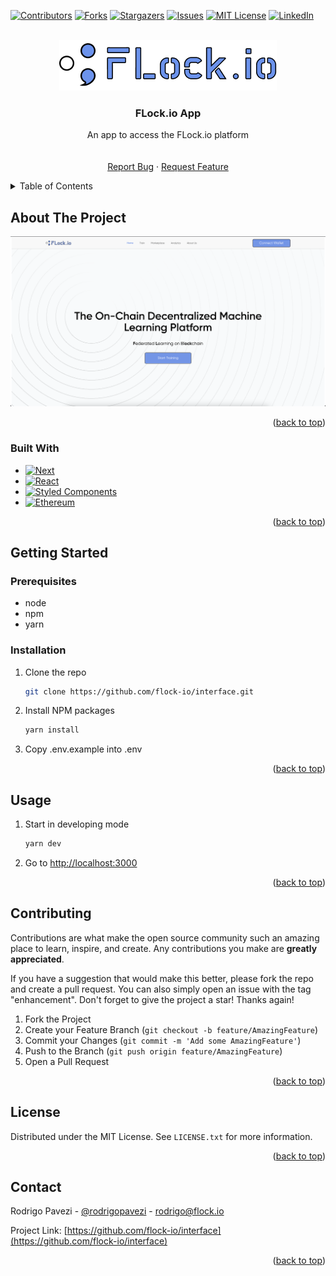 <!-- Improved compatibility of back to top link: See: https://github.com/othneildrew/Best-README-Template/pull/73 -->

<a name="readme-top"></a>

<!--
*** Thanks for checking out the Best-README-Template. If you have a suggestion
*** that would make this better, please fork the repo and create a pull request
*** or simply open an issue with the tag "enhancement".
*** Don't forget to give the project a star!
*** Thanks again! Now go create something AMAZING! :D
-->

<!-- PROJECT SHIELDS -->
<!--
*** I'm using markdown "reference style" links for readability.
*** Reference links are enclosed in brackets [ ] instead of parentheses ( ).
*** See the bottom of this document for the declaration of the reference variables
*** for contributors-url, forks-url, etc. This is an optional, concise syntax you may use.
*** https://www.markdownguide.org/basic-syntax/#reference-style-links
-->

[![Contributors][contributors-shield]][contributors-url]
[![Forks][forks-shield]][forks-url]
[![Stargazers][stars-shield]][stars-url]
[![Issues][issues-shield]][issues-url]
[![MIT License][license-shield]][license-url]
[![LinkedIn][linkedin-shield]][linkedin-url]


<!-- PROJECT LOGO -->
<br />
<div align="center">
  <a href="https://github.com/flock-io">
    <img src="public/logo.png" alt="Logo">
  </a>

  <h3 align="center">FLock.io App</h3>

  <p align="center">
    An app to access the FLock.io platform
    <br />
    <!--a href="https://github.com/othneildrew/Best-README-Template"><strong>Explore the docs »</strong></a-->
    <br />
    <br />
    <a href="https://github.com/othneildrew/Best-README-Template/issues">Report Bug</a>
    ·
    <a href="https://github.com/othneildrew/Best-README-Template/issues">Request Feature</a>
  </p>
</div>

<!-- TABLE OF CONTENTS -->
<details>
  <summary>Table of Contents</summary>
  <ol>
    <li>
      <a href="#about-the-project">About The Project</a>
      <ul>
        <li><a href="#system-design">System Design</a></li>
      </ul>
      <ul>
        <li><a href="#built-with">Built With</a></li>
      </ul>
    </li>
    <li>
      <a href="#getting-started">Getting Started</a>
      <ul>
        <li><a href="#prerequisites">Prerequisites</a></li>
        <li><a href="#installation">Installation</a></li>
      </ul>
    </li>
    <li><a href="#usage">Usage</a></li>
    <!--li><a href="#roadmap">Roadmap</a></li-->
    <li><a href="#contributing">Contributing</a></li>
    <li><a href="#license">License</a></li>
    <li><a href="#contact">Contact</a></li>
    <!--li><a href="#acknowledgments">Acknowledgments</a></li-->
  </ol>
</details>

<!-- ABOUT THE PROJECT -->

## About The Project

[![Product Name Screen Shot][product-screenshot]](https://example.com)

<p align="right">(<a href="#readme-top">back to top</a>)</p>

### Built With

- [![Next][next.js]][next-url]
- [![React][react.js]][react-url]
- [![Styled Components][styled-components]][styled-components-url]
- [![Ethereum][ethereum]][ethereum-url]

<p align="right">(<a href="#readme-top">back to top</a>)</p>

<!-- GETTING STARTED -->

## Getting Started

### Prerequisites

- node
- npm
- yarn

### Installation

1. Clone the repo
   ```sh
   git clone https://github.com/flock-io/interface.git
   ```
2. Install NPM packages
   ```sh
   yarn install
   ```
3. Copy .env.example into .env

<p align="right">(<a href="#readme-top">back to top</a>)</p>

<!-- USAGE EXAMPLES -->

## Usage

1. Start in developing mode
   ```sh
   yarn dev
   ```
2. Go to [http://localhost:3000](http://localhost:3000)

<p align="right">(<a href="#readme-top">back to top</a>)</p>

<!-- ROADMAP -->

<!--
## Roadmap

- [x] Add Changelog
- [x] Add back to top links

See the [open issues](https://github.com/flock-io/interface/issues) for a full list of proposed features (and known issues).

<p align="right">(<a href="#readme-top">back to top</a>)</p>
-->

<!-- CONTRIBUTING -->

## Contributing

Contributions are what make the open source community such an amazing place to learn, inspire, and create. Any contributions you make are **greatly appreciated**.

If you have a suggestion that would make this better, please fork the repo and create a pull request. You can also simply open an issue with the tag "enhancement".
Don't forget to give the project a star! Thanks again!

1. Fork the Project
2. Create your Feature Branch (`git checkout -b feature/AmazingFeature`)
3. Commit your Changes (`git commit -m 'Add some AmazingFeature'`)
4. Push to the Branch (`git push origin feature/AmazingFeature`)
5. Open a Pull Request

<p align="right">(<a href="#readme-top">back to top</a>)</p>

<!-- LICENSE -->

## License

Distributed under the MIT License. See `LICENSE.txt` for more information.

<p align="right">(<a href="#readme-top">back to top</a>)</p>

<!-- CONTACT -->

## Contact

Rodrigo Pavezi - [@rodrigopavezi](https://twitter.com/rodrigopavezi) - rodrigo@flock.io

Project Link: [https://github.com/flock-io/interface](https://github.com/flock-io/interface)

<p align="right">(<a href="#readme-top">back to top</a>)</p>

<!-- ACKNOWLEDGMENTS -->

<!--
## Acknowledgments

Use this space to list resources you find helpful and would like to give credit to. I've included a few of my favorites to kick things off!

- [Choose an Open Source License](https://choosealicense.com)
- [GitHub Emoji Cheat Sheet](https://www.webpagefx.com/tools/emoji-cheat-sheet)
- [Malven's Flexbox Cheatsheet](https://flexbox.malven.co/)
- [Malven's Grid Cheatsheet](https://grid.malven.co/)
- [Img Shields](https://shields.io)
- [GitHub Pages](https://pages.github.com)
- [Font Awesome](https://fontawesome.com)
- [React Icons](https://react-icons.github.io/react-icons/search)

<p align="right">(<a href="#readme-top">back to top</a>)</p>
-->

<!-- MARKDOWN LINKS & IMAGES -->
<!-- https://www.markdownguide.org/basic-syntax/#reference-style-links -->

[contributors-shield]: https://img.shields.io/github/contributors/flock-io/interface.svg?style=for-the-badge
[contributors-url]: https://github.com/flock-io/interface/graphs/contributors
[forks-shield]: https://img.shields.io/github/forks/flock-io/interface.svg?style=for-the-badge
[forks-url]: https://github.com/flock-io/interface/network/members
[stars-shield]: https://img.shields.io/github/stars/flock-io/interface.svg?style=for-the-badge
[stars-url]: https://github.com/flock-io/interface/stargazers
[issues-shield]: https://img.shields.io/github/issues/flock-io/interface.svg?style=for-the-badge
[issues-url]: https://github.com/flock-io/interface/issues
[license-shield]: https://img.shields.io/github/license/flock-io/interface.svg?style=for-the-badge
[license-url]: https://github.com/flock-io/interface/blob/master/LICENSE.txt
[linkedin-shield]: https://img.shields.io/badge/-LinkedIn-black.svg?style=for-the-badge&logo=linkedin&colorB=555
[linkedin-url]: https://www.linkedin.com/company/flock-io/
[product-screenshot]: images/screenshot.png
[product-architecture]: images/architecture.png
[product-sequence]: images/sequence.png
[next.js]: https://img.shields.io/badge/next.js-000000?style=for-the-badge&logo=nextdotjs&logoColor=white
[next-url]: https://nextjs.org/
[react.js]: https://img.shields.io/badge/React-20232A?style=for-the-badge&logo=react&logoColor=61DAFB
[react-url]: https://reactjs.org/
[styled-components]: https://img.shields.io/badge/styled--components-DB7093?style=for-the-badge&logo=styled-components&logoColor=white
[styled-components-url]: https://styled-components.com/
[ethereum]: https://img.shields.io/badge/Ethereum-3C3C3D?style=for-the-badge&logo=Ethereum&logoColor=white
[ethereum-url]: https://ethereum.org/
